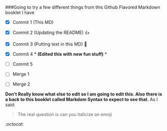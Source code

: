 ###Going to try a few different things from this Github Flavored Markdown booklet I have
- [X] Commit 1 (This MD)
- [X] Commit 2 (Updating the README) :+1:
- [X] Commit 3 (Putting text in this MD) :rocket:
- [X] Commit 4 * **(Edited this with new fun stuff)** *
- [ ] Commit 5

- [ ] Merge 1
- [ ] Merge 2

**Don't Really know what else to edit so I am going to edit this. Also there is a back to this booklet called Markdom Syntax to expect to see that.**
As I said:
>The real question is
>can you italicize an emoji

*:octocat:*
